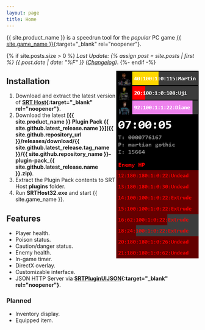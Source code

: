 ```yaml
---
layout: page
title: Home
---
```


{{ site.product_name }} is a speedrun tool for the *popular* PC game [{{ site.game_name }}](https://en.wikipedia.org/wiki/Martian_Gothic:_Unification){:target="_blank" rel="noopener"}.

{% if site.posts.size > 0 %}
*Last Update: {% assign post = site.posts | first %} {{ post.date | date: "%F" }} ([Changelog](changelog.html))*.
{%- endif -%}

<img align="right" width="216" height="493" src="assets/srt_window_detailed.png" alt="{{ site.product_name }} main window">

## Installation

1. Download and extract the latest version of **[SRT Host](https://www.neonblu.com/SRT/){:target="_blank" rel="noopener"}**.
2. Download the latest **[{{ site.product_name }} Plugin Pack {{ site.github.latest_release.name }}]({{ site.github.repository_url }}/releases/download/{{ site.github.latest_release.tag_name }}/{{ site.github.repository_name }}-plugin-pack_{{ site.github.latest_release.name }}.zip)**.
3. Extract the Plugin Pack contents to SRT Host **plugins** folder.
4. Run **SRTHost32.exe** and start {{ site.game_name }}.

## Features

* Player health.
* Poison status.
* Caution/danger status.
* Enemy health.
* In-game timer.
* DirectX overlay.
* Customizable interface.
* JSON HTTP Server via **[SRTPluginUIJSON](https://github.com/Squirrelies/SRTPluginUIJSON/){:target="_blank" rel="noopener"}**.

### Planned

* Inventory display.
* Equipped item.
